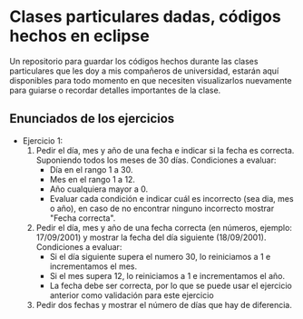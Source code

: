 
# Clases particulares dadas, códigos hechos en eclipse

Un repositorio para guardar los códigos hechos durante las clases particulares que les doy a mis compañeros de universidad, estarán aquí disponibles para todo momento en que necesiten visualizarlos nuevamente para guiarse o recordar detalles importantes de la clase.




## Enunciados de los ejercicios

- Ejercicio 1: 
    1. Pedir el día, mes y año de una fecha e indicar si la fecha es correcta. Suponiendo todos los meses de 30 días. Condiciones a evaluar:
        - Día en el rango 1 a 30.
        - Mes en el rango 1 a 12.
        - Año cualquiera mayor a 0.
        - Evaluar cada condición e indicar cuál es incorrecto (sea dia, mes o año), en caso de no encontrar ninguno incorrecto mostrar "Fecha correcta".
    2. Pedir el día, mes y año de una fecha correcta (en números, ejemplo: 17/09/2001) y mostrar la fecha del día siguiente (18/09/2001). Condiciones a evaluar: 
        - Si el día siguiente supera el numero 30, lo reiniciamos a 1 e incrementamos el mes.
        - Si el mes supera 12, lo reiniciamos a 1 e incrementamos el año.
        - La fecha debe ser correcta, por lo que se puede usar el ejercicio anterior como validación para este ejercicio
    3. Pedir dos fechas y mostrar el número de días que hay de diferencia. 
